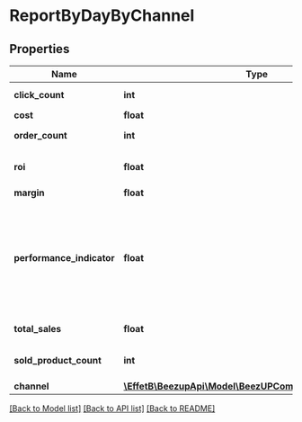 # ReportByDayByChannel

## Properties
Name | Type | Description | Notes
------------ | ------------- | ------------- | -------------
**click_count** | **int** | The click count | 
**cost** | **float** | The cost | 
**order_count** | **int** | The order count | 
**roi** | **float** | The Return On Investment | 
**margin** | **float** | The margin | 
**performance_indicator** | **float** | The performance indicator based on the performance indicator formula indicated in the request | 
**total_sales** | **float** | The total sales | 
**sold_product_count** | **int** | The product sold count count | 
**channel** | [**\EffetB\BeezupApi\Model\BeezUPCommonChannelBasicInfo**](BeezUPCommonChannelBasicInfo.md) |  | 

[[Back to Model list]](../README.md#documentation-for-models) [[Back to API list]](../README.md#documentation-for-api-endpoints) [[Back to README]](../README.md)


